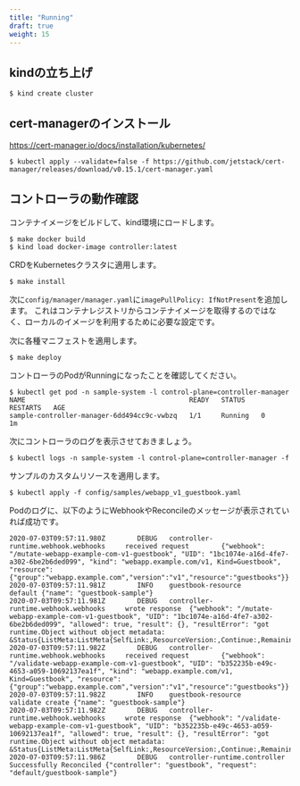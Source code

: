 ```yaml
---
title: "Running"
draft: true
weight: 15
---
```


## kindの立ち上げ

```console
$ kind create cluster
```

## cert-managerのインストール

https://cert-manager.io/docs/installation/kubernetes/

```console
$ kubectl apply --validate=false -f https://github.com/jetstack/cert-manager/releases/download/v0.15.1/cert-manager.yaml
```

## コントローラの動作確認

コンテナイメージをビルドして、kind環境にロードします。

```console
$ make docker build
$ kind load docker-image controller:latest
```

CRDをKubernetesクラスタに適用します。

```console
$ make install
```

次に`config/manager/manager.yaml`に`imagePullPolicy: IfNotPresent`を追加します。
これはコンテナレジストリからコンテナイメージを取得するのではなく、ローカルのイメージを利用するために必要な設定です。

次に各種マニフェストを適用します。

```console
$ make deploy
```

コントローラのPodがRunningになったことを確認してください。

```console
$ kubectl get pod -n sample-system -l control-plane=controller-manager
NAME                                         READY   STATUS    RESTARTS   AGE
sample-controller-manager-6dd494cc9c-vwbzq   1/1     Running   0          1m
```

次にコントローラのログを表示させておきましょう。

```console
$ kubectl logs -n sample-system -l control-plane=controller-manager -f
```

サンプルのカスタムリソースを適用します。

```console
$ kubectl apply -f config/samples/webapp_v1_guestbook.yaml
```

Podのログに、以下のようにWebhookやReconcileのメッセージが表示されていれば成功です。

```consle
2020-07-03T09:57:11.980Z        DEBUG   controller-runtime.webhook.webhooks     received request        {"webhook": "/mutate-webapp-example-com-v1-guestbook", "UID": "1bc1074e-a16d-4fe7-a302-6be2b6ded099", "kind": "webapp.example.com/v1, Kind=Guestbook", "resource": {"group":"webapp.example.com","version":"v1","resource":"guestbooks"}}
2020-07-03T09:57:11.981Z        INFO    guestbook-resource      default {"name": "guestbook-sample"}
2020-07-03T09:57:11.981Z        DEBUG   controller-runtime.webhook.webhooks     wrote response  {"webhook": "/mutate-webapp-example-com-v1-guestbook", "UID": "1bc1074e-a16d-4fe7-a302-6be2b6ded099", "allowed": true, "result": {}, "resultError": "got runtime.Object without object metadata: &Status{ListMeta:ListMeta{SelfLink:,ResourceVersion:,Continue:,RemainingItemCount:nil,},Status:,Message:,Reason:,Details:nil,Code:200,}"}
2020-07-03T09:57:11.982Z        DEBUG   controller-runtime.webhook.webhooks     received request        {"webhook": "/validate-webapp-example-com-v1-guestbook", "UID": "b352235b-e49c-4653-a059-10692137ea1f", "kind": "webapp.example.com/v1, Kind=Guestbook", "resource": {"group":"webapp.example.com","version":"v1","resource":"guestbooks"}}
2020-07-03T09:57:11.982Z        INFO    guestbook-resource      validate create {"name": "guestbook-sample"}
2020-07-03T09:57:11.982Z        DEBUG   controller-runtime.webhook.webhooks     wrote response  {"webhook": "/validate-webapp-example-com-v1-guestbook", "UID": "b352235b-e49c-4653-a059-10692137ea1f", "allowed": true, "result": {}, "resultError": "got runtime.Object without object metadata: &Status{ListMeta:ListMeta{SelfLink:,ResourceVersion:,Continue:,RemainingItemCount:nil,},Status:,Message:,Reason:,Details:nil,Code:200,}"}
2020-07-03T09:57:11.986Z        DEBUG   controller-runtime.controller   Successfully Reconciled {"controller": "guestbook", "request": "default/guestbook-sample"}
```
